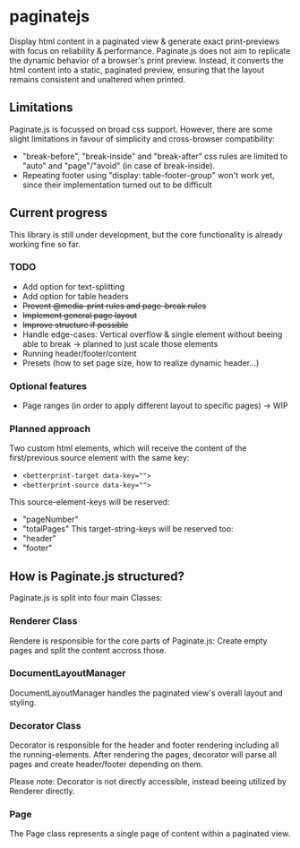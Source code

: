 # paginatejs
Display html content in a paginated view & generate exact print-previews with focus on reliability & performance. Paginate.js does not aim to replicate the dynamic behavior of a browser's print preview. Instead, it converts the html content into a static, paginated preview, ensuring that the layout remains consistent and unaltered when printed.

## Limitations
Paginate.js is focussed on broad css support. However, there are some slight limitations in favour of simplicity and cross-browser compatibility:
- "break-before", "break-inside" and "break-after" css rules are limited to "auto" and "page"/"avoid" (in case of break-inside).
- Repeating footer using "display: table-footer-group" won't work yet, since their implementation turned out to be difficult

## Current progress
This library is still under development, but the core functionality is already working fine so far.

### TODO
- Add option for text-splitting
- Add option for table headers
- ~~Prevent @media-print rules and page-break rules~~
- ~~Implement general page layout~~
- ~~Improve structure if possible~~
- Handle edge-cases: Vertical overflow & single element without beeing able to break -> planned to just scale those elements
- Running header/footer/content
- Presets (how to set page size, how to realize dynamic header...)

### Optional features
- Page ranges (in order to apply different layout to specific pages) -> WIP

### Planned approach
Two custom html elements, which will receive the content of the first/previous source element with the same key:

- `<betterprint-target data-key=""> `
- `<betterprint-source data-key="">`

This source-element-keys will be reserved: 
- "pageNumber"
- "totalPages"
This target-string-keys will be reserved too:
- "header"
- "footer"

## How is Paginate.js structured?

Paginate.js is split into four main Classes:

### Renderer Class

Rendere is responsible for the core parts of Paginate.js: Create empty pages and split the content accross those.

### DocumentLayoutManager

DocumentLayoutManager handles the paginated view's overall layout and styling.

### Decorator Class

Decorator is responsible for the header and footer rendering including all the running-elements. After rendering the pages, decorator will parse all pages and create header/footer depending on them.

Please note: Decorator is not directly accessible, instead beeing utilized by Renderer directly.

### Page

The Page class represents a single page of content within a paginated view.